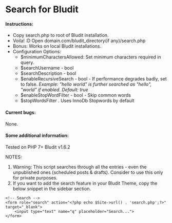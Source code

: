 # Search for Bludit

#### Instructions:
* Copy search.php to root of Bludit installation.
* Voila! :D Open domain.com/bludit_directory(if any)/search.php
* Bonus: Works on local Bludit installations.
* Configuration Options:
	* $minimumCharactersAllowed: Set minimum characters required in query.
	* $searchUsername - bool
	* $searchDescription - bool
	* $enableRecursiveSearch - bool - If performance degrades badly, set to false. _Example: "hello world" is further searched as "hello", "world" if enabled. Default: true_
	* $enableStopWordFilter - bool - Skip common words
	* $stopWordsFilter . Uses InnoDb Stopwords by default

#### Current bugs:
None.

#### Some additional information:
Tested on PHP 7+
Bludit v1.6.2

NOTES:

1. Warning: This script searches through all the entries - even the unpublished ones (scheduled posts & drafts). Consider to use this only for private purposes.
2. If you want to add the search feature in your Bludit Theme, copy the below snippet in the sidebar section.
```
<!-- Search -->
<form role="search" action="<?php echo $Site->url() . 'search.php';?>" target="_blank">
	<input type="text" name="q" placeholder="Search...">
</form>
```
